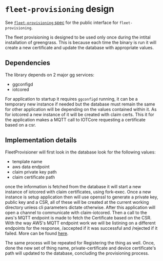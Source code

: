 # `fleet-provisioning` design

See [`fleet-provisioning` spec](../spec/executable/fleet-provisioning.md) for
the public interface for `fleet-provisioning`.

The fleet provisioning is designed to be used only once during the intital
installation of greengrass. This is because each time the binary is run it will
create a new certificate and update the database with appropriate values.

## Dependencies

The library depends on 2 major gg services:

- ggconfigd
- iotcored

For application to startup it requires `ggconfigd` running, it can be a
temporary new instance if needed but the database must remain the same for other
application will be depending on the values contained within it. As for iotcored
a new instance of it will be created with claim certs. This it for the
application makes a MQTT call to IOTCore requesting a certificate based on a
csr.

## Implementation details

FleetProvisioner will first look in the database look for the following values:

- template name
- aws data endpoint
- claim private key path
- claim certificate path

once the information is fetched from the database it will start a new instance
of iotcored with claim certificates, using fork-exec. Once a new instance is
setup application then will use openssl to generate a private key, public key
and a CSR, all of these will be created at the current working directory unless
cli parameters dictate otherwise. After this application will open a channel to
communicate with claim-iotcored. Then a call to the aws's MQTT endpoint is made
to fetch the Certificate based on the CSR. With the way AWS's MQTT endpoint work
we will be listining on a different endpoints for the response, /accepted if it
was successful and /rejected if it failed. More can be found
[here](https://docs.aws.amazon.com/iot/latest/developerguide/fleet-provision-api.html).

The same process will be repeated for Registering the thing as well. Once, done
the new set of thing name, private-certificate and device certificate's path
will updated to the database, concluding the provisioning process.
